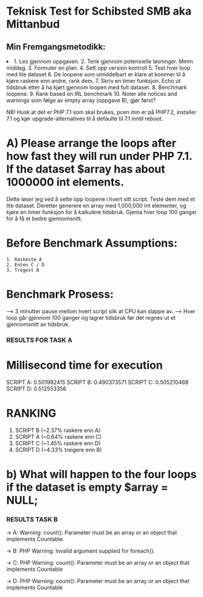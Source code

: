 # Teknisk Test for Schibsted SMB aka Mittanbud

## Min Fremgangsmetodikk:
<li>
1. Les gjennom oppgaven.
2. Tenk gjennom potensielle løsninger. Mmm middag.
3. Formuler en plan.
4. Sett opp version kontroll
5. Test hver loop med lite dataset
6. De loopene som umiddelbart er klare at kommer til å kjøre raskere enn andre, rank dem.
7. Skriv en timer funksjon. Echo ut tidsbruk etter å ha kjørt gjennom loopen med fult dataset.
8. Benchmark loopene.
9. Rank based on IRL benchmark
10. Noter alle notices and warnings som følge av empty array (oppgave B), gjør først?
</li>

NB! Husk at det er PHP 7.1 som skal brukes, pcen min er på PHP7.2, installer 7.1 og kjør upgrade-alternatives til å defaulte til 7.1 inntil reboot.



# A) Please arrange the loops after how fast they will run under PHP 7.1. If the dataset $array has about 1000000 int elements.

Dette løser jeg ved å sette opp loopene i hvert sitt script. Teste dem med et lite dataset.
Deretter generere en array med 1,000,000 int elementer, og kjøre en timer funksjon for å kalkulere tidsbruk.
Gjenta hver loop 100 ganger for å få et bedre gjennomsnitt.

# Before Benchmark Assumptions:
	1. Raskeste A
	2. Enten C / D
	3. Tregest B

# Benchmark Prosess:
--> 3 minutter pause mellom hvert script slik at CPU kan slappe av.
--> Hver loop går gjennom 100 ganger og lagrer tidsbruk før det regnes ut et gjennomsnitt av tidsbruk.


### RESULTS FOR TASK A
# Millisecond time for execution
SCRIPT A: 0.501982415
SCRIPT B: 0.490373571
SCRIPT C: 0.505210468
SCRIPT D: 0.512553356

# RANKING
1. SCRIPT B (~2.37% raskere enn A)
2. SCRIPT A (~0.64% raskere enn C)
3. SCRIPT C (~1.45% raskere enn D)
4. SCRIPT D (~4.33% treigere enn B)


# b) What will happen to the four loops if the dataset is empty $array = NULL;

### RESULTS TASK B
→ A: Warning: count(): Parameter must be an array or an object that implements Countable.

→ B: PHP Warning:  Invalid argument supplied for foreach().

→ C: PHP Warning:  count(): Parameter must be an array or an object that implements Countable

→ D: PHP Warning:  count(): Parameter must be an array or an object that implements Countable
